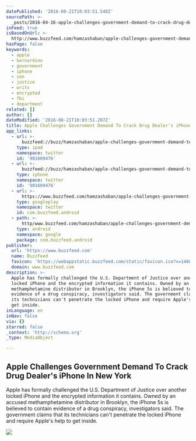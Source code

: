 ```yaml
---
datePublished: '2016-08-21T10:03:51.548Z'
sourcePath: >-
  _posts/2016-04-16-apple-challenges-government-demand-to-crack-drug-dealers-ip.md
inFeed: true
isBasedOnUrl: >-
  http://www.buzzfeed.com/hamzashaban/apple-challenges-government-demand-to-crack-drug-dealers-iph#.lyz519Bpy
hasPage: false
keywords:
  - apple
  - bernardino
  - government
  - iphone
  - san
  - justice
  - writs
  - encrypted
  - fbi
  - department
related: []
author: []
dateModified: '2016-08-21T10:03:51.207Z'
title: Apple Challenges Government Demand To Crack Drug Dealer's iPhone In New York
app_links:
  - url: >-
      buzzfeed://buzz/hamzashaban/apple-challenges-government-demand-to-crack-drug-dealers-iph
    type: ipad
    namespace: twitter
    id: '981609476'
  - url: >-
      buzzfeed://buzz/hamzashaban/apple-challenges-government-demand-to-crack-drug-dealers-iph
    type: iphone
    namespace: twitter
    id: '981609476'
  - url: >-
      https://www.buzzfeed.com/hamzashaban/apple-challenges-government-demand-to-crack-drug-dealers-iph
    type: googleplay
    namespace: twitter
    id: com.buzzfeed.android
  - path: >-
      http/www.buzzfeed.com/hamzashaban/apple-challenges-government-demand-to-crack-drug-dealers-iph?utm_source=google&utm_medium=appindex&utm_campaign=appindex
    type: android
    namespace: google
    package: com.buzzfeed.android
publisher:
  url: 'https://www.buzzfeed.com'
  name: BuzzFeed
  favicon: 'https://webappstatic.buzzfeed.com/static/favicon.ico?v=1460753366'
  domain: www.buzzfeed.com
description: >-
  Apple has formally challenged the U.S. Department of Justice over another
  locked iPhone and the encrypted information it contains. Owned by an accused
  methamphetamine distributor in Brooklyn, the iPhone 5s is believed to contain
  evidence of a drug conspiracy, investigators said. The government claims that
  its technicians can't penetrate the locked iPhone and require Apple's help to
  get inside.
inLanguage: en
inNav: false
via: {}
starred: false
_context: 'http://schema.org'
_type: MediaObject

---
```

<article style=""><h1>Apple Challenges Government Demand To Crack Drug Dealer's iPhone In New York</h1><p>Apple has formally challenged the U.S. Department of Justice over another locked iPhone and the encrypted information it contains. Owned by an accused methamphetamine distributor in Brooklyn, the iPhone 5s is believed to contain evidence of a drug conspiracy, investigators said. The government claims that its technicians can't penetrate the locked iPhone and require Apple's help to get inside.</p><img src="https://img.buzzfeed.com/buzzfeed-static/static/2016-04/15/17/campaign_images/webdr05/apple-challenges-government-demand-to-crack-drug--2-12401-1460755652-1_dblbig.jpg" /></article>